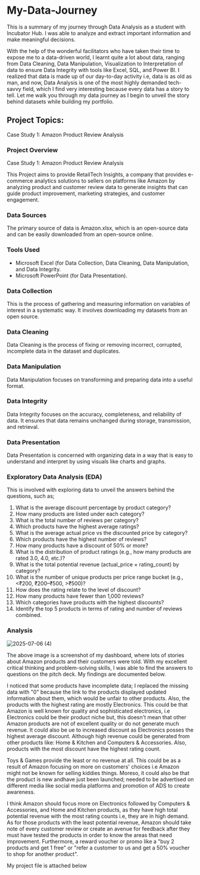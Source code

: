  # My-Data-Journey

This is a summary of my journey through Data Analysis as a student with Incubator Hub. I was able to analyze and extract important information and make meaningful decisions.

With the help of the wonderful facilitators who have taken their time to expose me to a data-driven world, I learnt quite a lot about data, ranging from Data Cleaning, Data Manipulation, Visualization to Interpretation of data to ensure Data Integrity with tools like Excel, SQL, and Power BI. I realized that data is made up of our day-to-day activity i.e, data is as old as man, and now, Data Analysis is one of the most highly demanded tech-savvy field, which I find very interesting because every data has a story to tell. Let me walk you through my data journey as I begin to unveil the story behind datasets while building my portfolio.

## Project Topics: 
Case Study 1: Amazon Product Review Analysis

### Project Overview
Case Study 1: Amazon Product Review Analysis

This Project aims to provide RetailTech Insights, a company that provides e-commerce analytics solutions to sellers on platforms like Amazon by analyzing product and customer review data to generate insights that can guide product improvement, marketing strategies, and customer engagement.

### Data Sources
The primary source of data is Amazon.xlsx, which is an open-source data and can be easily downloaded from an open-source online.

### Tools Used

- Microsoft Excel (for Data Collection, Data Cleaning, Data Manipulation, and Data Integrity.
- Microsoft PowerPoint (for Data Presentation).

### Data Collection 
This is the process of gathering and measuring information on variables of interest in a systematic way. It involves downloading my datasets from an open source.

### Data Cleaning
Data Cleaning is the process of fixing or removing incorrect, corrupted, incomplete data in the dataset and duplicates.

### Data Manipulation
Data Manipulation focuses on transforming and preparing data into a useful format.

### Data Integrity
Data Integrity focuses on the accuracy, completeness, and reliability of data. It ensures that data remains unchanged during storage, transmission, and retrieval. 

### Data Presentation

Data Presentation is concerned with organizing data in a way that is easy to understand and interpret by using visuals like charts and graphs.

### Exploratory Data Analysis (EDA)

This is involved with exploring data to unveil the answers behind the questions, such as;
1. What is the average discount percentage by product category?
2. How many products are listed under each category?
3. What is the total number of reviews per category?
4. Which products have the highest average ratings?
5. What is the average actual price vs the discounted price by category?
6. Which products have the highest number of reviews?
7. How many products have a discount of 50% or more?
8. What is the distribution of product ratings (e.g., how many products are rated 3.0, 4.0, etc.)?
9. What is the total potential revenue (actual_price × rating_count) by category?
10. What is the number of unique products per price range bucket (e.g., <₹200, ₹200–₹500, >₹500)?
11. How does the rating relate to the level of discount?
12. How many products have fewer than 1,000 reviews?
13. Which categories have products with the highest discounts?
14. Identify the top 5 products in terms of rating and number of reviews combined.

### Analysis 

![2025-07-06 (4)](https://github.com/user-attachments/assets/68bee863-68f9-4db8-adf6-edaf8bd88aa8)


The above image is a screenshot of my dashboard, where lots of stories about Amazon products and their customers were told. With my excellent critical thinking and problem-solving skills, I was able to find the answers to questions on the pitch deck. My findings are documented below.

I noticed that some products have incomplete data; I replaced the missing data with "0" because the link to the products displayed updated information about them, which would be unfair to other products. Also, the products with the highest rating are mostly Electronics. This could be that Amazon is well known for quality and sophisticated electronics, i.e Electronics could be their product niche but, this doesn't mean that other Amazon products are not of excellent quality or do not generate much revenue. It could also be ue to increased discount as Electronics posses the highest average discount. Although high revenue could be generated from other products like: Home & Kitchen and Computers & Accessories. Also, products with the most discount have the highest rating count. 

Toys & Games provide the least or no revenue at all. This could be as a result of Amazon focusing on more on customers' choices i.e Amazon might not be known for selling kiddies things. 
Moreso, it could also be that the product is new andhave just been launched; needed to be advertised on different media like social media platforms and promotion of ADS to create awareness. 

I think Amazon should focus more on Electronics followed by Computers & Accessories, and Home and Kitchen products, as they have high total potential revenue with the most rating counts i.e, they are in high demand. As for those products with the least potential revenue, Amazon should take note of every customer review or create an avenue for feedback after they must have tested the products in order to know the areas that need improvement. Furthermore,  a reward voucher or promo like a "buy 2 products and get 1 free" or "refer a customer to us and get a 50% voucher to shop for another product".

My project file is attached below






